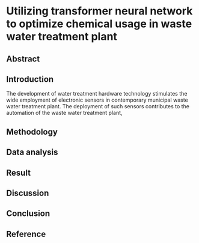 # Utilizing transformer neural network to optimize chemical usage in waste water treatment plant

## Abstract

## Introduction

The development of water treatment hardware technology stimulates the wide employment of electronic sensors in contemporary municipal waste water treatment plant. The deployment of such sensors contributes to the automation of the waste water treatment plant, 

## Methodology

## Data analysis

## Result

## Discussion

## Conclusion

## Reference
